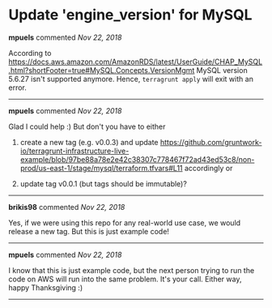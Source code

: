 # Update 'engine_version' for MySQL

**mpuels** commented *Nov 22, 2018*

According to https://docs.aws.amazon.com/AmazonRDS/latest/UserGuide/CHAP_MySQL.html?shortFooter=true#MySQL.Concepts.VersionMgmt MySQL version 5.6.27 isn't supported anymore. Hence, `terragrunt apply` will exit with an error.
<br />
***


**mpuels** commented *Nov 22, 2018*

Glad I could help :) But don't you have to either 

1. create a new tag (e.g. v0.0.3) and update https://github.com/gruntwork-io/terragrunt-infrastructure-live-example/blob/97be88a78e2e42c38307c778467f72ad43ed53c8/non-prod/us-east-1/stage/mysql/terraform.tfvars#L11 accordingly or

2. update tag v0.0.1 (but tags should be immutable)?
***

**brikis98** commented *Nov 22, 2018*

Yes, if we were using this repo for any real-world use case, we would release a new tag. But this is just example code!
***

**mpuels** commented *Nov 22, 2018*

I know that this is just example code, but the next person trying to run the code on AWS will run into the same problem. It's your call. Either way, happy Thanksgiving :)
***

